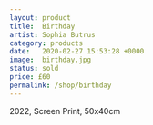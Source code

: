 ```yaml
---
layout: product
title:  Birthday
artist: Sophia Butrus
category: products
date:   2020-02-27 15:53:28 +0000
image:  birthday.jpg
status: sold
price: £60
permalink: /shop/birthday
---
```

2022, Screen Print, 50x40cm
